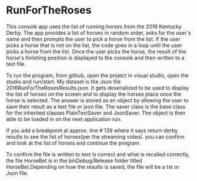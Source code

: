 # RunForTheRoses
This console app uses the list of running horses from the 2016 Kentucky Derby. The app provides a list of horses in random order, asks for the user's name and then prompts the user to pick a horse from the list. If the user picks a horse that is not on the list, the code goes in a loop until the user picks a horse from the list. Once the user picks the horse, the result of the horse's finishing position is displayed to the console and then written to a text file. 

To run the program, from github, open the project in visual studio, open the studio and run/start.
My dataset is the Json file 2016RunForTheRosesResults.json. It gets deserialized to be used to display the list of horses on the screen and to display the horses place once the horse is selected. The answer is stored as an object by allowing the user to save their result as a text file or json file. The saver class is the base class for the inherited classes PlainTextSaver and JsonSaver. The object is then able to be loaded in on the next application run. 

If you  add a breakpoint at approx. line # 139 where it says return derby results to see the list of horses(per the streaming video). 
you can confirm and  look at the list of horses and continue the program.

To confirm the file is written to text is correct and what is recalled correctly, the file HorseBet is in the binDebug/Release folder titled HorseBet.Depending on how the results is saved, the file will be a txt or Json file.

